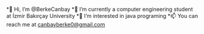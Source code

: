 *👋 Hi, I’m @BerkeCanbay
*🌱 I’m currently a computer engineering student at İzmir Bakırçay University
*👀 I’m interested in java programing
*📫 You can reach me at canbayberke0@gmail.com
